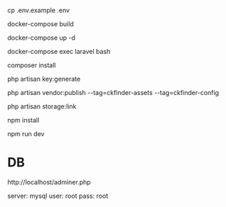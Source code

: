 cp .env.example .env

docker-compose build

docker-compose up -d

docker-compose exec laravel bash

composer install

php artisan key:generate

php artisan vendor:publish --tag=ckfinder-assets --tag=ckfinder-config

php artisan storage:link

npm install

npm run dev

# DB

http://localhost/adminer.php

server: mysql
user: root
pass: root
